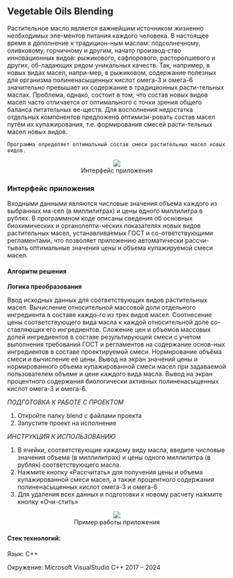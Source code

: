 ## Vegetable Oils Blending

Растительное масло является важнейшим источником жизненно необходимых эле-ментов питания каждого человека. В настоящее время в дополнение к традицион-ным маслам: подсолнечному, оливковому, горчичному и другим, начато производ-ство инновационных видов: рыжикового, сафлорового, расторопшевого и других, об-ладающих рядом уникальных качеств. Так, например, в новых видах масел, напри-мер, в рыжиковом, содержание полезных для организма полиненасыщенных кислот омега-3 и омега-6 значительно превышает их содержание в традиционных расти-тельных маслах. Проблема, однако, состоит в том, что состав новых видов масел часто отличается от оптимального с точки зрения общего баланса питательных ве-ществ. Для восполнения недостатка отдельных компонентов предложено оптимизи-ровать состав масел путём их купажирования, т.е. формирования смесей расти-тельных масел новых видов.

`Программа определяет оптимальный состав смеси растительных масел новых видов.`

<p align="center">
  <img src="https://github.com/Digital-Department-Vavilov-University/Vegetable-Oils-Blending/assets/135830345/f1560c36-ba50-46d5-90f1-4e5f232c2793"><br>
  Интерфейс приложения
</p>
 
### Интерфейс приложения

Входными данными являются числовые значения объема каждого из выбранных ма-сел (в миллилитрах) и цены одного миллилитра в рублях.
В программном коде описаны сведения об основных биохимических и органолепти-ческих показателях новых видов растительных масел, устанавливаемых ГОСТ и со-ответствующими регламентами, что позволяет приложению автоматически рассчи-тывать оптимальные значения цены и объема купажируемой смеси масел.

#### Алгоритм решения

**Логика преобразования**

Ввод исходных данных для соответствующих видов растительных масел.
Вычисление относительной массовой доли отдельного ингредиента в составе каждо-го из трех видов масел.
Соотнесение цены соответствующего вида масла к каждой относительной доле со-ставляющих его ингредиентов.
Сложение цен и объемов массовых долей ингредиентов в составе результирующей смеси с учетом выполнения требований ГОСТ и регламентов на содержание основ-ных ингредиентов в составе проектируемой смеси.
Нормирование объёма смеси и вычисление её цены.
Вывод на экран значений цены и нормированного объема купажированной смеси масел при задаваемой пользователем объеме и цене каждого вида масла.
Вывод на экран процентного содержания биологически активных полиненасыщенных кислот омега-3 и омега-6.

*ПОДГОТОВКА К РАБОТЕ С ПРОЕКТОМ*

1.	Откройте папку blend с файлами проекта
2.	Запустите проект на исполнение

*ИНСТРУКЦИЯ К ИСПОЛЬЗОВАНИЮ*

1.	В ячейки, соответствующие каждому виду масла, введите числовые значения объема (в миллилитрах) и цены одного миллилитра (в рублях) соответствующего масла.
2. Нажмите кнопку «Рассчитать» для получения цены и объема купажированной смеси масел, а также процентного содержания полиненасыщенных кислот омега-3 и омега-6
3. Для удаления всех данных и подготовки к новому расчету нажмите кнопку «Очи-стить»

<p align="center">
  <img src="https://github.com/Digital-Department-Vavilov-University/Vegetable-Oils-Blending/assets/135830345/f1560c36-ba50-46d5-90f1-4e5f232c2793"><br>
  Пример работы приложения
</p>

#### Стек технологий:
Язык: C++

Окружение: Microsoft VisualStudio C++ 2017 – 2024
